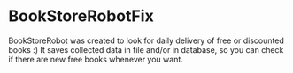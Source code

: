# BookStoreRobotFix

BookStoreRobot was created to look for daily delivery of free or discounted books :)
It saves collected data in file and/or in database, so you can check if there are new free books whenever you want.
